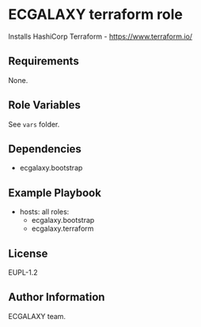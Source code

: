 ECGALAXY terraform role
=======================

Installs HashiCorp Terraform - https://www.terraform.io/

Requirements
------------

None.

Role Variables
--------------

See `vars` folder.

Dependencies
------------

* ecgalaxy.bootstrap

Example Playbook
----------------

- hosts: all
  roles:
    - ecgalaxy.bootstrap
    - ecgalaxy.terraform

License
-------

EUPL-1.2

Author Information
------------------

ECGALAXY team.

